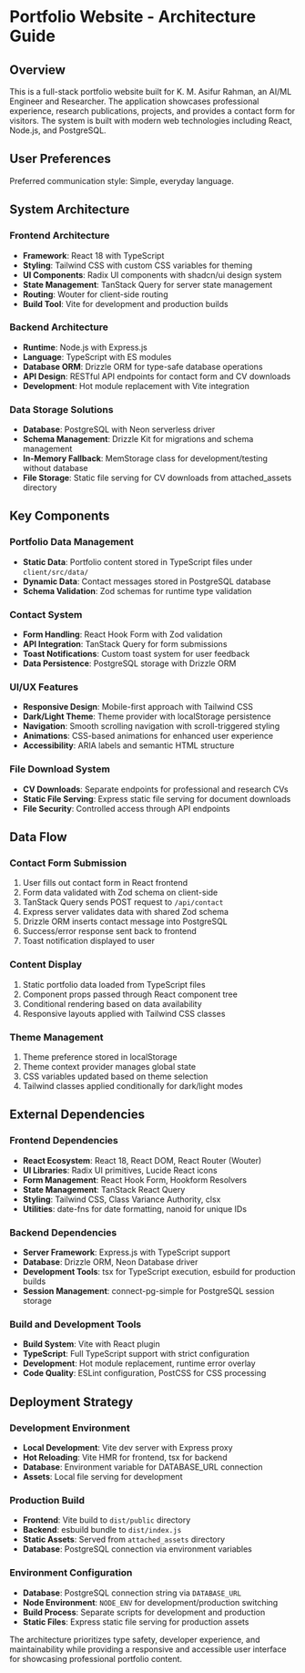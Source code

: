 # Portfolio Website - Architecture Guide

## Overview

This is a full-stack portfolio website built for K. M. Asifur Rahman, an AI/ML Engineer and Researcher. The application showcases professional experience, research publications, projects, and provides a contact form for visitors. The system is built with modern web technologies including React, Node.js, and PostgreSQL.

## User Preferences

Preferred communication style: Simple, everyday language.

## System Architecture

### Frontend Architecture
- **Framework**: React 18 with TypeScript
- **Styling**: Tailwind CSS with custom CSS variables for theming
- **UI Components**: Radix UI components with shadcn/ui design system
- **State Management**: TanStack Query for server state management
- **Routing**: Wouter for client-side routing
- **Build Tool**: Vite for development and production builds

### Backend Architecture
- **Runtime**: Node.js with Express.js
- **Language**: TypeScript with ES modules
- **Database ORM**: Drizzle ORM for type-safe database operations
- **API Design**: RESTful API endpoints for contact form and CV downloads
- **Development**: Hot module replacement with Vite integration

### Data Storage Solutions
- **Database**: PostgreSQL with Neon serverless driver
- **Schema Management**: Drizzle Kit for migrations and schema management
- **In-Memory Fallback**: MemStorage class for development/testing without database
- **File Storage**: Static file serving for CV downloads from attached_assets directory

## Key Components

### Portfolio Data Management
- **Static Data**: Portfolio content stored in TypeScript files under `client/src/data/`
- **Dynamic Data**: Contact messages stored in PostgreSQL database
- **Schema Validation**: Zod schemas for runtime type validation

### Contact System
- **Form Handling**: React Hook Form with Zod validation
- **API Integration**: TanStack Query for form submissions
- **Toast Notifications**: Custom toast system for user feedback
- **Data Persistence**: PostgreSQL storage with Drizzle ORM

### UI/UX Features
- **Responsive Design**: Mobile-first approach with Tailwind CSS
- **Dark/Light Theme**: Theme provider with localStorage persistence
- **Navigation**: Smooth scrolling navigation with scroll-triggered styling
- **Animations**: CSS-based animations for enhanced user experience
- **Accessibility**: ARIA labels and semantic HTML structure

### File Download System
- **CV Downloads**: Separate endpoints for professional and research CVs
- **Static File Serving**: Express static file serving for document downloads
- **File Security**: Controlled access through API endpoints

## Data Flow

### Contact Form Submission
1. User fills out contact form in React frontend
2. Form data validated with Zod schema on client-side
3. TanStack Query sends POST request to `/api/contact`
4. Express server validates data with shared Zod schema
5. Drizzle ORM inserts contact message into PostgreSQL
6. Success/error response sent back to frontend
7. Toast notification displayed to user

### Content Display
1. Static portfolio data loaded from TypeScript files
2. Component props passed through React component tree
3. Conditional rendering based on data availability
4. Responsive layouts applied with Tailwind CSS classes

### Theme Management
1. Theme preference stored in localStorage
2. Theme context provider manages global state
3. CSS variables updated based on theme selection
4. Tailwind classes applied conditionally for dark/light modes

## External Dependencies

### Frontend Dependencies
- **React Ecosystem**: React 18, React DOM, React Router (Wouter)
- **UI Libraries**: Radix UI primitives, Lucide React icons
- **Form Management**: React Hook Form, Hookform Resolvers
- **State Management**: TanStack React Query
- **Styling**: Tailwind CSS, Class Variance Authority, clsx
- **Utilities**: date-fns for date formatting, nanoid for unique IDs

### Backend Dependencies
- **Server Framework**: Express.js with TypeScript support
- **Database**: Drizzle ORM, Neon Database driver
- **Development Tools**: tsx for TypeScript execution, esbuild for production builds
- **Session Management**: connect-pg-simple for PostgreSQL session storage

### Build and Development Tools
- **Build System**: Vite with React plugin
- **TypeScript**: Full TypeScript support with strict configuration
- **Development**: Hot module replacement, runtime error overlay
- **Code Quality**: ESLint configuration, PostCSS for CSS processing

## Deployment Strategy

### Development Environment
- **Local Development**: Vite dev server with Express proxy
- **Hot Reloading**: Vite HMR for frontend, tsx for backend
- **Database**: Environment variable for DATABASE_URL connection
- **Assets**: Local file serving for development

### Production Build
- **Frontend**: Vite build to `dist/public` directory
- **Backend**: esbuild bundle to `dist/index.js`
- **Static Assets**: Served from `attached_assets` directory
- **Database**: PostgreSQL connection via environment variables

### Environment Configuration
- **Database**: PostgreSQL connection string via `DATABASE_URL`
- **Node Environment**: `NODE_ENV` for development/production switching
- **Build Process**: Separate scripts for development and production
- **Static Files**: Express static file serving for production assets

The architecture prioritizes type safety, developer experience, and maintainability while providing a responsive and accessible user interface for showcasing professional portfolio content.